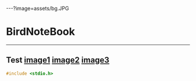 ---?image=assets/bg.JPG
# BirdNoteBook

---

Test
[image1](https://raw.githubusercontent.com/Jungmo/BirdCNN/master/readme_img/child1.bmp)
[image2](https://raw.githubusercontent.com/Jungmo/BirdCNN/master/readme_img/child1.bmp)
[image3](https://raw.githubusercontent.com/Jungmo/BirdCNN/master/readme_img/child1.bmp)
---

```C
#include <stdio.h>
```
